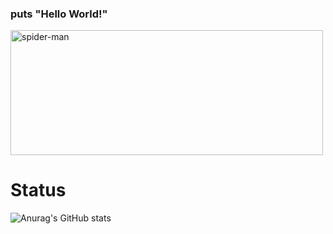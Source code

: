 ### puts "Hello World!" 

<img align="center" alt="spider-man" height="200" width="500" src="https://pa1.narvii.com/6852/fd3671f475d21c3f20666d302594ddf8c5e05a97_hq.gif"
   style="max-width:100%;">

 
# Status

  ![Anurag's GitHub stats](https://github-readme-stats.vercel.app/api?username=kanamyDamiao&show_icons=true&theme=midnight-purple)

   


